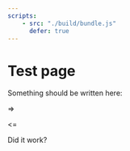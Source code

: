 ```yaml
---
scripts:
    - src: "./build/bundle.js"
      defer: true
---
```


# Test page

Something should be written here:

=> <section class="svelte-main"></section> <=

Did it work?